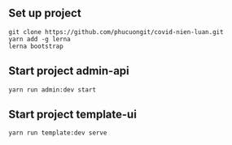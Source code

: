 ## Set up project

```
git clone https://github.com/phucuongit/covid-nien-luan.git
yarn add -g lerna
lerna bootstrap
```

## Start project admin-api

```
yarn run admin:dev start
```

## Start project template-ui

```
yarn run template:dev serve
```
